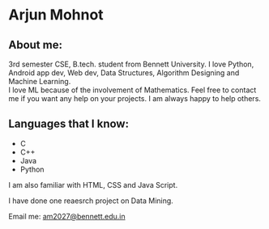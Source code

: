 # Arjun Mohnot

## About me:

3rd semester CSE, B.tech. student from Bennett University. I love Python, Android app dev, Web dev, Data Structures, Algorithm Designing and Machine Learning.  
I love ML because of the involvement of Mathematics. Feel free to contact me if you want any help on your projects. I am always happy to help others.


## Languages that I know:

- C
- C++
- Java
- Python

I am also familiar with HTML, CSS and Java Script.

I have done one reaesrch project on Data Mining.

Email me: am2027@bennett.edu.in